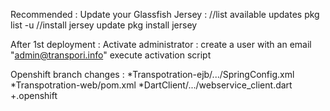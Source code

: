 Recommended :
Update your Glassfish Jersey :
//list available updates
pkg list -u
//install jersey update
pkg install jersey

After 1st deployment :
    Activate administrator :
        create a user with an email "admin@transpori.info"
        execute activation script

Openshift branch changes :
    *Transpotration-ejb/.../SpringConfig.xml
    *Transpotration-web/pom.xml
    *DartClient/.../webservice_client.dart
    +.openshift
    


